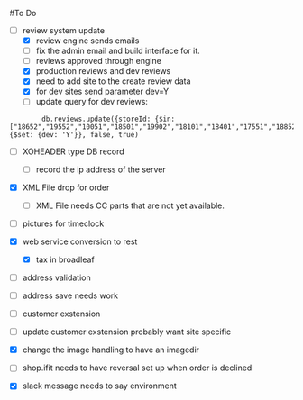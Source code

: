 #To Do

- [ ] review system update
    - [x] review engine sends emails
    - [ ] fix the admin email and build interface for it.
    - [ ] reviews approved through engine
    - [x] production reviews and dev reviews
    - [x] need to add site to the create review data
    - [x] for dev sites send parameter dev=Y
    - [ ] update query for dev reviews: 
```
        db.reviews.update({storeId: {$in: ["18652","19552","10051","18501","19902","18101","18401","17551","18852","16251","18251","19852","13201"]}}, {$set: {dev: 'Y'}}, false, true)
```
- [ ] XOHEADER type DB record
    - [ ] record the ip address of the server
- [x] XML File drop for order
    - [ ] XML File needs CC parts that are not yet available.
- [ ] pictures for timeclock
- [x] web service conversion to rest
    - [x] tax in broadleaf
- [ ] address validation
- [ ] address save needs work
- [ ] customer exstension
- [ ] update customer exstension probably want site specific
- [x] change the image handling to have an imagedir

- [ ] shop.ifit needs to have reversal set up when order is declined
- [x] slack message needs to say environment
